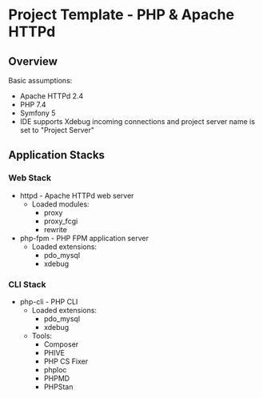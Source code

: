 # Project Template - PHP & Apache HTTPd

## Overview

Basic assumptions:

-   Apache HTTPd 2.4
-   PHP 7.4
-   Symfony 5
-   IDE supports Xdebug incoming connections and project server name is set to "Project Server" 

## Application Stacks

### Web Stack

-   httpd - Apache HTTPd web server
    -   Loaded modules:
        -   proxy
        -   proxy_fcgi
        -   rewrite
-   php-fpm - PHP FPM application server
    -   Loaded extensions:
        -   pdo_mysql
        -   xdebug

### CLI Stack

-   php-cli - PHP CLI
    -   Loaded extensions:
        -   pdo_mysql
        -   xdebug
    -   Tools:
        -   Composer
        -   PHIVE
        -   PHP CS Fixer
        -   phploc
        -   PHPMD
        -   PHPStan
